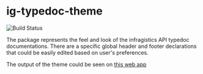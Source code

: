 # ig-typedoc-theme
![Build Status](https://travis-ci.org/IgniteUI/igniteui-typedoc-theme.svg?branch=master)

The package represents the feel and look of the infragistics API typedoc documentations.
There are a specific global header and footer declarations that could be easily edited based on user's preferences.

The output of the theme could be seen on [this web app](http://www.infragistics.com/dock-manager-docs/typescript/latest/)
